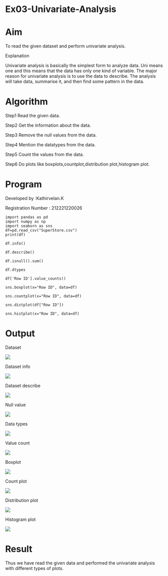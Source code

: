 # Ex03-Univariate-Analysis
# Aim

  To read the given dataset and perform univariate analysis.

Explanation

  Univariate analysis is basically the simplest form to analyze data. Uni means one and this means that the data has only one kind of variable. The major reason for     univariate analysis is to use the data to describe. The analysis will take data, summarise it, and then find some pattern in the data.

# Algorithm


Step1
Read the given data.

Step2
Get the information about the data.

Step3
Remove the null values from the data.

Step4
Mention the datatypes from the data.

Step5
Count the values from the data.

Step6
Do plots like boxplots,countplot,distribution plot,histogram plot.

# Program


Developed by :Kathirvelan.K

Registration Number : 212221220026

```
import pandas as pd
import numpy as np
import seaborn as sns
df=pd.read_csv("SuperStore.csv")
print(df)

df.info()

df.describe()

df.isnull().sum()

df.dtypes

df['Row ID'].value_counts()

sns.boxplot(x="Row ID", data=df)

sns.countplot(x="Row ID", data=df)

sns.distplot(df["Row ID"])

sns.histplot(x="Row ID", data=df)
```
# Output

Dataset

![](https://github.com/KATHIR1611/Ex03-Univariate-Analysis/blob/main/ds%201.png)

Dataset info

![](https://github.com/KATHIR1611/Ex03-Univariate-Analysis/blob/main/ds%202.png)

Dataset describe

![](https://github.com/KATHIR1611/Ex03-Univariate-Analysis/blob/main/ds%203.png)

Null value

![](https://github.com/KATHIR1611/Ex03-Univariate-Analysis/blob/main/ds%204.png)

Data types

![](https://github.com/KATHIR1611/Ex03-Univariate-Analysis/blob/main/ds%205.png)

Value count

![](https://github.com/KATHIR1611/Ex03-Univariate-Analysis/blob/main/ds%206.png)

Boxplot

![](https://github.com/KATHIR1611/Ex03-Univariate-Analysis/blob/main/ds%207.png)

Count plot

![](https://github.com/KATHIR1611/Ex03-Univariate-Analysis/blob/main/ds%208.png)

Distribution plot

![](https://github.com/KATHIR1611/Ex03-Univariate-Analysis/blob/main/ds%209.png)

Histogram plot

![](https://github.com/KATHIR1611/Ex03-Univariate-Analysis/blob/main/ds%2010.png)

# Result

  Thus we have read the given data and performed the univariate analysis with different types of plots.


